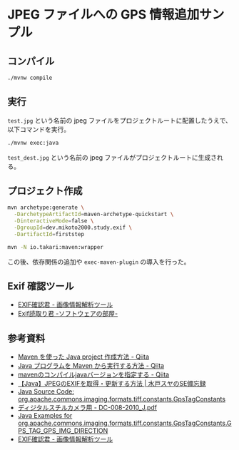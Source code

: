 # JPEG ファイルへの GPS 情報追加サンプル

## コンパイル

```sh
./mvnw compile
```

## 実行

`test.jpg` という名前の jpeg ファイルをプロジェクトルートに配置したうえで、以下コマンドを実行。

```sh
./mvnw exec:java
```

`test_dest.jpg` という名前の jpeg ファイルがプロジェクトルートに生成される。


## プロジェクト作成

```sh
mvn archetype:generate \
  -DarchetypeArtifactId=maven-archetype-quickstart \
  -DinteractiveMode=false \
  -DgroupId=dev.mikoto2000.study.exif \
  -DartifactId=firststep

mvn -N io.takari:maven:wrapper
```

この後、依存関係の追加や `exec-maven-plugin` の導入を行った。

## Exif 確認ツール

- [EXIF確認君 - 画像情報解析ツール](http://exif-check.org/)
- [Exif読取り君 -ソフトウェアの部屋-](https://enrai.matrix.jp/exif.html)


## 参考資料

- [Maven を使った Java project 作成方法 - Qiita](https://qiita.com/hide/items/6593f3f02c3f28e57f2d)
- [Java プログラムを Maven から実行する方法 - Qiita](https://qiita.com/hide/items/0c8795054219d04e5e98)
- [mavenのコンパイルjavaバージョンを指定する - Qiita](https://qiita.com/kz1202/items/aa0f2f110908ff7ff530)
- [【Java】JPEGのEXIFを取得・更新する方法 | 水戸スヤのSE備忘録](https://mitosuya.net/edit-exif)
- [Java Source Code: org.apache.commons.imaging.formats.tiff.constants.GpsTagConstants](http://www.javased.com/index.php?source_dir=sanselan/src/main/java/org/apache/commons/imaging/formats/tiff/constants/GpsTagConstants.java)
- [ディジタルスチルカメラ用 - DC-008-2010_J.pdf](https://www.cipa.jp/std/documents/j/DC-008-2010_J.pdf)
- [Java Examples for org.apache.commons.imaging.formats.tiff.constants.GpsTagConstants.GPS_TAG_GPS_IMG_DIRECTION](https://www.javatips.net/api/org.apache.commons.imaging.formats.tiff.constants.gpstagconstants.gps.tag.gps.img.direction)
- [EXIF確認君 - 画像情報解析ツール](http://exif-check.org/)

